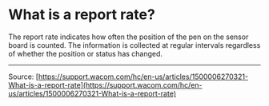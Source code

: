 # What is a report rate?

The report rate indicates how often the position of the pen on the sensor board is counted. The information is collected at regular intervals regardless of whether the position or status has changed.

---
Source: [https://support.wacom.com/hc/en-us/articles/1500006270321-What-is-a-report-rate](https://support.wacom.com/hc/en-us/articles/1500006270321-What-is-a-report-rate)
